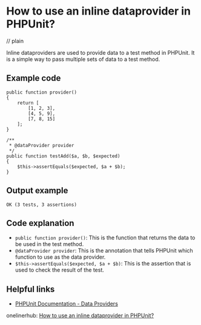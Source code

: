 # How to use an inline dataprovider in PHPUnit?
// plain

Inline dataproviders are used to provide data to a test method in PHPUnit. It is a simple way to pass multiple sets of data to a test method.

## Example code

```
public function provider()
{
    return [
        [1, 2, 3],
        [4, 5, 9],
        [7, 8, 15]
    ];
}

/**
 * @dataProvider provider
 */
public function testAdd($a, $b, $expected)
{
    $this->assertEquals($expected, $a + $b);
}
```

## Output example

```
OK (3 tests, 3 assertions)
```

## Code explanation

- `public function provider()`: This is the function that returns the data to be used in the test method.
- `@dataProvider provider`: This is the annotation that tells PHPUnit which function to use as the data provider.
- `$this->assertEquals($expected, $a + $b)`: This is the assertion that is used to check the result of the test.

## Helpful links
- [PHPUnit Documentation - Data Providers](https://phpunit.readthedocs.io/en/9.2/writing-tests-for-phpunit.html#data-providers)

onelinerhub: [How to use an inline dataprovider in PHPUnit?](https://onelinerhub.com/phpunit/how-to-use-an-inline-dataprovider-in-phpunit)